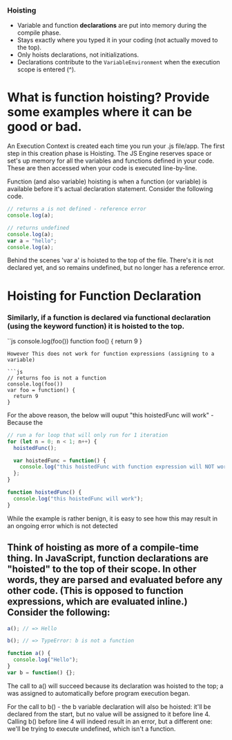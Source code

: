 ### Hoisting

- Variable and function **declarations** are put into memory during the compile phase.
- Stays exactly where you typed it in your coding (not actually moved to the top).
- Only hoists declarations, not initializations.
- Declarations contribute to the `VariableEnvironment` when the execution scope is entered (^).

# What is function hoisting? Provide some examples where it can be good or bad.

An Execution Context is created each time you run your .js file/app. The first step in this creation phase is Hoisting. The JS Engine reserves space or set's up memory for all the variables and functions defined in your code. These are then accessed when your code is executed line-by-line.

Function (and also variable) hoisting is when a function (or variable) is available before it's actual declaration statement.
Consider the following code.

```javascript
// returns a is not defined - reference error
console.log(a);
```

```javascript
// returns undefined
console.log(a);
var a = "hello";
console.log(a);
```

Behind the scenes 'var a' is hoisted to the top of the file. There's it is not declared yet, and so remains undefined, but no longer has a reference error.

# Hoisting for Function Declaration

### Similarly, if a function is declared via functional declaration (using the keyword function) it is hoisted to the top.

``js
console.log(foo())
function foo() {
return 9
}

````
However This does not work for function expressions (assigning to a variable)

```js
// returns foo is not a function
console.log(foo())
var foo = function() {
  return 9
}
````

For the above reason, the below will ouput "this hoistedFunc will work" - Because the

```js
// run a for loop that will only run for 1 iteration
for (let n = 0; n < 1; n++) {
  hoistedFunc();

  var hoistedFunc = function() {
    console.log("this hoistedFunc with function expression will NOT work");
  };
}

function hoistedFunc() {
  console.log("this hoistedFunc will work");
}
```

While the example is rather benign, it is easy to see how this may result in an ongoing error which is not detected

## Think of hoisting as more of a compile-time thing. In JavaScript, function declarations are "hoisted" to the top of their scope. In other words, they are parsed and evaluated before any other code. (This is opposed to function expressions, which are evaluated inline.) Consider the following:

```js
a(); // => Hello

b(); // => TypeError: b is not a function

function a() {
  console.log("Hello");
}
var b = function() {};
```

The call to a() will succeed because its declaration was hoisted to the top; a was assigned to automatically before program execution began.

For the call to b() - the b variable declaration will also be hoisted: it'll be declared from the start, but no value will be assigned to it before line 4. Calling b() before line 4 will indeed result in an error, but a different one: we'll be trying to execute undefined, which isn't a function.
